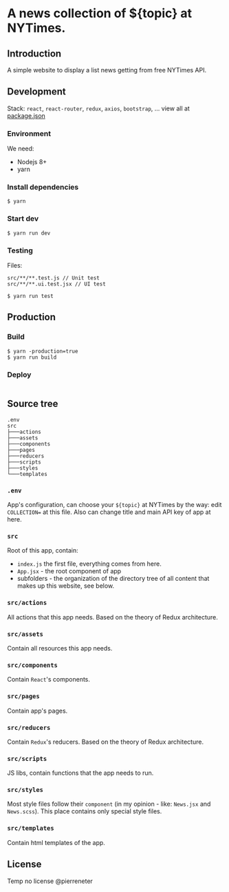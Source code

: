 # A news collection of ${topic} at NYTimes.

## Introduction

A simple website to display a list news getting from free NYTimes API.

## Development

Stack: `react`, `react-router`, `redux`, `axios`, `bootstrap`, ... view all at [package.json](package.json)
### Environment

We need:

- Nodejs 8+
- yarn

### Install dependencies

```
$ yarn
```

### Start dev

```
$ yarn run dev
```

### Testing

Files:

```
src/**/**.test.js // Unit test
src/**/**.ui.test.jsx // UI test
```

```
$ yarn run test
```

## Production

### Build

```
$ yarn -production=true
$ yarn run build
```

### Deploy

```
```

## Source tree

```
.env
src
├───actions
├───assets
├───components
├───pages
├───reducers
├───scripts
├───styles
└───templates
```

### `.env`

App's configuration, can choose your `${topic}` at NYTimes by the way: edit `COLLECTION=` at this file. Also can change title and main API key of app at here.

### `src`

Root of this app, contain:

- `index.js` the first file, everything comes from here.
- `App.jsx` - the root component of app
- subfolders - the organization of the directory tree of all content that makes up this website, see below.

### `src/actions`

All actions that this app needs. Based on the theory of Redux architecture.

### `src/assets`

Contain all resources this app needs.

### `src/components`

Contain `React`'s components.

### `src/pages`

Contain app's pages.

### `src/reducers`

Contain `Redux`'s reducers. Based on the theory of Redux architecture.

### `src/scripts`

JS libs, contain functions that the app needs to run.

### `src/styles`

Most style files follow their `component` (in my opinion - like: `News.jsx` and `News.scss`). This place contains only special style files.

### `src/templates`

Contain html templates of the app.

## License

Temp no license @pierreneter
